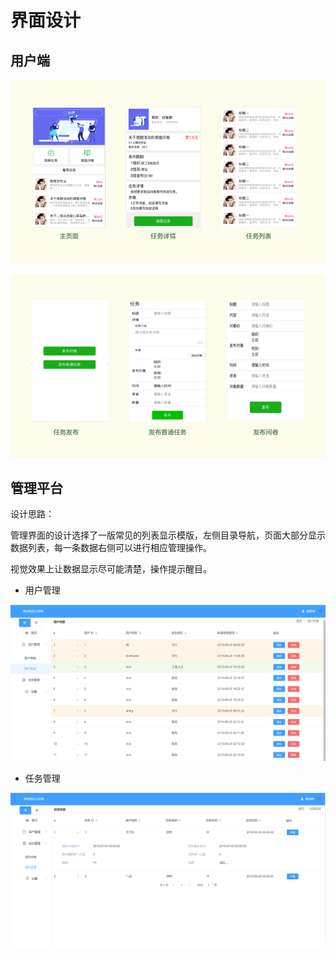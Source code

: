 # 界面设计

## 用户端

![](images/UIdesign1.png)

![](images/UIdesign2.png)

## 管理平台

设计思路：

管理界面的设计选择了一版常见的列表显示模版，左侧目录导航，页面大部分显示数据列表，每一条数据右侧可以进行相应管理操作。

视觉效果上让数据显示尽可能清楚，操作提示醒目。

- 用户管理

![](images\用户目录.png)

- 任务管理

![](images\任务审核.png)

